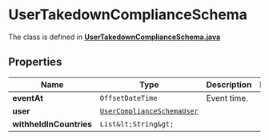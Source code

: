 

# UserTakedownComplianceSchema

The class is defined in **[UserTakedownComplianceSchema.java](../../src/main/java/example/micronaut/model/UserTakedownComplianceSchema.java)**

## Properties

Name | Type | Description | Notes
------------ | ------------- | ------------- | -------------
**eventAt** | `OffsetDateTime` | Event time. | 
**user** | [`UserComplianceSchemaUser`](UserComplianceSchemaUser.md) |  | 
**withheldInCountries** | `List&lt;String&gt;` |  | 





